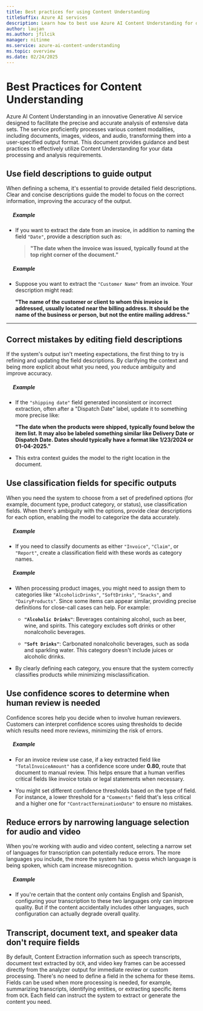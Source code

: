 ```yaml
---
title: Best practices for using Content Understanding
titleSuffix: Azure AI services
description: Learn how to best use Azure AI Content Understanding for document, image, video, and audio file content and field extractions.
author: laujan
ms.author: jfilcik
manager: nitinme
ms.service: azure-ai-content-understanding
ms.topic: overview
ms.date: 02/24/2025
---
```


# Best Practices for Content Understanding

Azure AI Content Understanding in an innovative Generative AI service designed to facilitate the precise and accurate analysis of extensive data sets. The service proficiently processes various content modalities, including documents, images, videos, and audio, transforming them into a user-specified output format. This document provides guidance and best practices to effectively utilize Content Understanding for your data processing and analysis requirements.


## Use field descriptions to guide output

When defining a schema, it's essential to provide detailed field descriptions. Clear and concise descriptions guide the model to focus on the correct information, improving the accuracy of the output.

##### &emsp; ***Example***

  * If you want to extract the date from an invoice, in addition to naming the field `"Date"`, provide a description such as:


    > **"The date when the invoice was issued, typically found at the top right corner of the document."**


##### &emsp; ***Example***

   * Suppose you want to extract the `"Customer Name"` from an invoice. Your description might read:

     **"The name of the customer or client to whom this invoice is addressed, usually located near the billing address. It should be the name of the business or person, but not the entire mailing address."**
---

## Correct mistakes by editing field descriptions

If the system's output isn't meeting expectations, the first thing to try is refining and updating the field descriptions. By clarifying the context and being more explicit about what you need, you reduce ambiguity and improve accuracy.

##### &emsp; ***Example***

   * If the `"shipping date"` field generated inconsistent or incorrect extraction, often after a "Dispatch Date" label, update it to something more precise like:

     **"The date when the products were shipped, typically found below the item list. It may also be labeled something similar like Delivery Date or Dispatch Date. Dates should typically have a format like 1/23/2024 or 01-04-2025."**

   * This extra context guides the model to the right location in the document.


## Use classification fields for specific outputs

When you need the system to choose from a set of predefined options (for example, document type, product category, or status), use classification fields. When there's ambiguity with the options, provide clear descriptions for each option, enabling the model to categorize the data accurately.

##### &emsp; ***Example***

   * If you need to classify documents as either `"Invoice"`, `"Claim"`, or `"Report"`, create a classification field with these words as category names.

##### &emsp; ***Example***

   * When processing product images, you might need to assign them to categories like `"AlcoholicDrinks"`, `"SoftDrinks"`, `"Snacks"`, and `"DairyProducts"`. Since some items can appear similar, providing precise definitions for close-call cases can help. For example:

     * **`"Alcoholic Drinks"`**: Beverages containing alcohol, such as beer, wine, and spirits. This category excludes soft drinks or other nonalcoholic beverages.

     * **`"Soft Drinks"`**: Carbonated nonalcoholic beverages, such as soda and sparkling water. This category doesn't include juices or alcoholic drinks.

   * By clearly defining each category, you ensure that the system correctly classifies products while minimizing misclassification.

## Use confidence scores to determine when human review is needed

Confidence scores help you decide when to involve human reviewers. Customers can interpret confidence scores using thresholds to decide which results need more reviews, minimizing the risk of errors.

   ##### &emsp; ***Example***

   * For an invoice review use case, if a key extracted field like `"TotalInvoiceAmount"` has a confidence score under **0.80**, route that document to manual review. This helps ensure that a human verifies critical fields like invoice totals or legal statements when necessary.

   * You might set different confidence thresholds based on the type of field. For instance, a lower threshold for a `"Comments"` field that's less critical and a higher one for `"ContractTerminationDate"` to ensure no mistakes.

## Reduce errors by narrowing language selection for audio and video

When you're working with audio and video content, selecting a narrow set of languages for transcription can potentially reduce errors. The more languages you include, the more the system has to guess which language is being spoken, which cam increase misrecognition.

##### &emsp; ***Example***

   * If you're certain that the content only contains English and Spanish, configuring your transcription to these two languages only can improve quality. But if the content accidentally includes other languages, such configuration can actually degrade overall quality.


## Transcript, document text, and speaker data don't require fields

By default, Content Extraction information such as speech transcripts, document text extracted by `OCR`, and video key frames can be accessed directly from the analyzer output for immediate review or custom processing. There's no need to define a field in the schema for these items. Fields can be used when more processing is needed, for example, summarizing transcripts, identifying entities, or extracting specific items from `OCR`. Each field can instruct the system to extract or generate the content you need.


